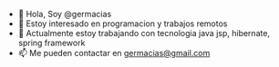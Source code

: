 - 👋 Hola, Soy @germacias
- 👀 Estoy interesado en programacion y trabajos remotos
- 🌱 Actualmente estoy trabajando con tecnologia java jsp, hibernate, spring framework
- 📫 Me pueden contactar en germacias@gmail.com
